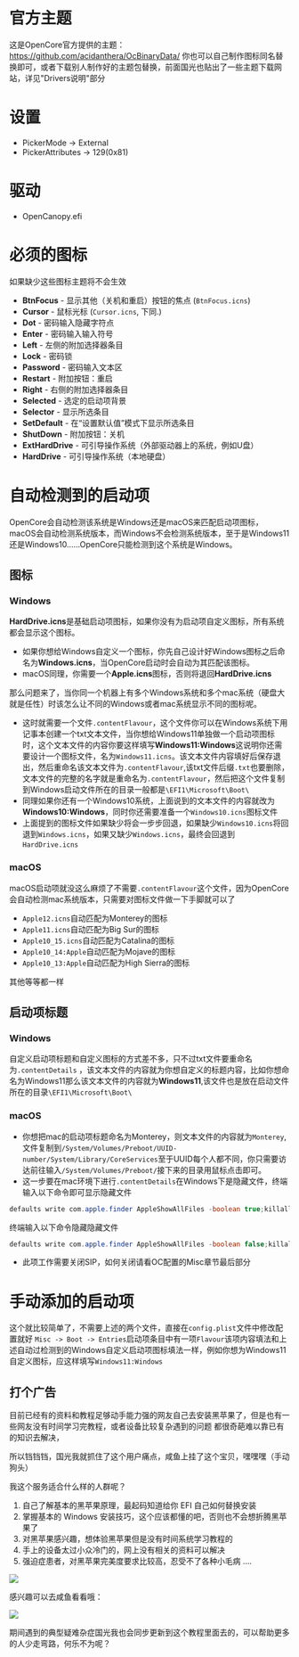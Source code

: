 # 官方主题
这是OpenCore官方提供的主题：
https://github.com/acidanthera/OcBinaryData/
你也可以自己制作图标同名替换即可，或者下载别人制作好的主题包替换，前面国光也贴出了一些主题下载网站，详见"Drivers说明"部分
# 设置
- PickerMode -> External
- PickerAttributes -> 129(0x81)
# 驱动
- OpenCanopy.efi
# 必须的图标
如果缺少这些图标主题将不会生效

 - **BtnFocus** - 显示其他（关机和重启）按钮的焦点 (`BtnFocus.icns`)
 - **Cursor** - 鼠标光标 (`Cursor.icns`, 下同.)
 - **Dot** - 密码输入隐藏字符点
 - **Enter** - 密码输入输入符号
 - **Left** - 左侧的附加选择器条目
 - **Lock** - 密码锁
 - **Password** - 密码输入文本区
 - **Restart** - 附加按钮：重启
 - **Right** - 右侧的附加选择器条目
 - **Selected** - 选定的启动项背景
 - **Selector** - 显示所选条目
 - **SetDefault** - 在“设置默认值”模式下显示所选条目
 - **ShutDown** - 附加按钮：关机
 - **ExtHardDrive** - 可引导操作系统（外部驱动器上的系统，例如U盘）
 - **HardDrive** - 可引导操作系统（本地硬盘）

# 自动检测到的启动项
OpenCore会自动检测该系统是Windows还是macOS来匹配启动项图标，macOS会自动检测系统版本，而Windows不会检测系统版本，至于是Windows11还是Windows10......OpenCore只能检测到这个系统是Windows。
## 图标
### Windows
**HardDrive.icns**是基础启动项图标，如果你没有为启动项自定义图标，所有系统都会显示这个图标。
- 如果你想给Windows自定义一个图标，你先自己设计好Windows图标之后命名为**Windows.icns**，当OpenCore启动时会自动为其匹配该图标。
- macOS同理，你需要一个**Apple.icns**图标，否则将退回**HardDrive.icns**

那么问题来了，当你同一个机器上有多个Windows系统和多个mac系统（硬盘大就是任性）时该怎么让不同的Windows或者mac系统显示不同的图标呢。
- 这时就需要一个文件`.contentFlavour`，这个文件你可以在Windows系统下用记事本创建一个txt文本文件，当你想给Windows11单独做一个启动项图标时，这个文本文件的内容你要这样填写**Windows11:Windows**这说明你还需要设计一个图标文件，名为`Windows11.icns`。该文本文件内容填好后保存退出，然后重命名该文本文件为`.contentFlavour`,该txt文件后缀`.txt`也要删除，文本文件的完整的名字就是重命名为`.contentFlavour`，然后把这个文件复制到Windows启动文件所在的目录一般都是`\EFI1\Microsoft\Boot\`
- 同理如果你还有一个Windows10系统，上面说到的文本文件的内容就改为**Windows10:Windows**，同时你还需要准备一个`Windows10.icns`图标文件
- 上面提到的图标文件如果缺少将会一步步回退，如果缺少`Windows10.icns`将回退到`Windows.icns`，如果又缺少`Windows.icns`，最终会回退到`HardDrive.icns`
### macOS
macOS启动项就没这么麻烦了不需要`.contentFlavour`这个文件，因为OpenCore会自动检测mac系统版本，只需要对图标文件做一下手脚就可以了
- `Apple12.icns`自动匹配为Monterey的图标
- `Apple11.icns`自动匹配为Big Sur的图标
- `Apple10_15.icns`自动匹配为Catalina的图标
- `Apple10_14:Apple`自动匹配为Mojave的图标
- `Apple10_13:Apple`自动匹配为High Sierra的图标

其他等等都一样
## 启动项标题
### Windows
自定义启动项标题和自定义图标的方式差不多，只不过txt文件要重命名为`.contentDetails` ，该文本文件的内容就为你想自定义的标题内容，比如你想命名为Windows11那么该文本文件的内容就为**Windows11**,该文件也是放在启动文件所在的目录`\EFI1\Microsoft\Boot\`
### macOS
- 你想把mac的启动项标题命名为Monterey，则文本文件的内容就为`Monterey`,文件复制到`/System/Volumes/Preboot/UUID-number/System/Library/CoreServices`至于UUID每个人都不同，你只需要访达前往输入`/System/Volumes/Preboot/`接下来的目录用鼠标点击即可。
- 这一步要在mac环境下进行`.contentDetails`在Windows下是隐藏文件，终端输入以下命令即可显示隐藏文件
```java
defaults write com.apple.finder AppleShowAllFiles -boolean true;killall Finder
```

终端输入以下命令隐藏隐藏文件

```java
defaults write com.apple.finder AppleShowAllFiles -boolean false;killall Finder
```
- 此项工作需要关闭SIP，如何关闭请看OC配置的Misc章节最后部分

# 手动添加的启动项
这个就比较简单了，不需要上述的两个文件，直接在`config.plist`文件中修改配置就好
`Misc -> Boot -> Entries`启动项条目中有一项`Flavour`该项内容填法和上述自动过检测到的Windows自定义启动项图标填法一样，例如你想为Windows11自定义图标，应这样填写`Windows11:Windows`

## 打个广告

目前已经有的资料和教程足够动手能力强的网友自己去安装黑苹果了，但是也有一些网友没有时间学习完教程，或者设备比较复杂遇到的问题
都很奇葩难以靠已有的知识去解决，

所以铛铛铛，国光我就抓住了这个用户痛点，咸鱼上挂了这个宝贝，嘿嘿嘿（手动狗头）

我这个服务适合什么样的人群呢？

1. 自己了解基本的黑苹果原理，最起码知道给你 EFI 自己如何替换安装
2. 掌握基本的 Windows 安装技巧，这个应该都懂的吧，否则也不会想折腾黑苹果了
3. 对黑苹果感兴趣，想体验黑苹果但是没有时间系统学习教程的
4. 手上的设备太过小众冷门的，网上没有相关的资料可以解决
5. 强迫症患者，对黑苹果完美度要求比较高，忍受不了各种小毛病
   ....

![](https://image.3001.net/images/20220319/16476611133376.png) 

感兴趣可以去咸鱼看看哦：

![](https://image.3001.net/images/20220319/16476612238377.jpg) 

期间遇到的典型疑难杂症国光我也会同步更新到这个教程里面去的，可以帮助更多的人少走弯路，何乐不为呢？